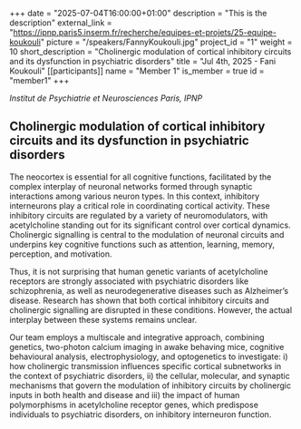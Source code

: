+++
date = "2025-07-04T16:00:00+01:00"
description = "This is the description"
external_link = "https://ipnp.paris5.inserm.fr/recherche/equipes-et-projets/25-equipe-koukouli"
picture = "/speakers/FannyKoukouli.jpg"
project_id = "1"
weight = 10
short_description = "Cholinergic modulation of cortical inhibitory circuits and its dysfunction in psychiatric disorders"
title = "Jul 4th, 2025 - Fani Koukouli"
[[participants]]
    name = "Member 1"
    is_member = true
    id = "member1"
+++

_Institut de Psychiatrie et Neurosciences Paris, IPNP_

## Cholinergic modulation of cortical inhibitory circuits and its dysfunction in psychiatric disorders

The neocortex is essential for all cognitive functions, facilitated by the complex interplay of neuronal networks formed through synaptic interactions among various neuron types. In this context, inhibitory interneurons play a critical role in coordinating cortical activity. These inhibitory circuits are regulated by a variety of neuromodulators, with acetylcholine standing out for its significant control over cortical dynamics. Cholinergic signalling is central to the modulation of neuronal circuits and underpins key cognitive functions such as attention, learning, memory, perception, and motivation. 

Thus, it is not surprising that human genetic variants of acetylcholine receptors are strongly associated with psychiatric disorders like schizophrenia, as well as neurodegenerative diseases such as Alzheimer’s disease. Research has shown that both cortical inhibitory circuits and cholinergic signalling are disrupted in these conditions. However, the actual interplay between these systems remains unclear.

Our team employs a multiscale and integrative approach, combining genetics, two-photon calcium imaging in awake behaving mice, cognitive behavioural analysis, electrophysiology, and optogenetics to investigate: i) how cholinergic transmission influences specific cortical subnetworks in the context of psychiatric disorders, ii) the cellular, molecular, and synaptic mechanisms that govern the modulation of inhibitory circuits by cholinergic inputs in both health and disease and iii) the impact of human polymorphisms in acetylcholine receptor genes, which predispose individuals to psychiatric disorders, on inhibitory interneuron function.

